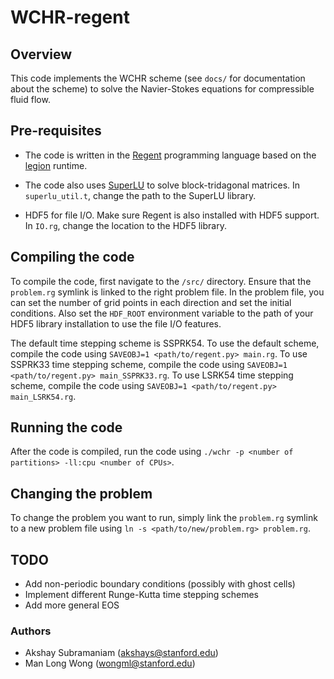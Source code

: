 # WCHR-regent

## Overview
This code implements the WCHR scheme (see `docs/` for documentation about the scheme) to solve the Navier-Stokes equations for compressible fluid flow.

## Pre-requisites
- The code is written in the [Regent](http://regent-lang.org/ "Regent programming language") programming language based on the [legion](https://github.com/StanfordLegion/legion "Legion runtime system") runtime.

- The code also uses [SuperLU](http://crd-legacy.lbl.gov/~xiaoye/SuperLU/ "SuperLU") to solve block-tridagonal matrices. In `superlu_util.t`, change the path to the SuperLU library.

- HDF5 for file I/O. Make sure Regent is also installed with HDF5 support. In `IO.rg`, change the location to the HDF5 library.

## Compiling the code
To compile the code, first navigate to the `/src/` directory. Ensure that the `problem.rg` symlink is linked to the right problem file. In the problem file, you can set the number of grid points in each direction and set the initial conditions. Also set the `HDF_ROOT` environment variable to the path of your HDF5 library installation to use the file I/O features.

The default time stepping scheme is SSPRK54. To use the default scheme, compile the code using `SAVEOBJ=1 <path/to/regent.py> main.rg`. To use SSPRK33 time stepping scheme, compile the code using `SAVEOBJ=1 <path/to/regent.py> main_SSPRK33.rg`. To use LSRK54 time stepping scheme, compile the code using `SAVEOBJ=1 <path/to/regent.py> main_LSRK54.rg`.

## Running the code
After the code is compiled, run the code using `./wchr -p <number of partitions> -ll:cpu <number of CPUs>`.

## Changing the problem
To change the problem you want to run, simply link the `problem.rg` symlink to a new problem file using `ln -s <path/to/new/problem.rg> problem.rg`.

## TODO
- Add non-periodic boundary conditions (possibly with ghost cells)
- Implement different Runge-Kutta time stepping schemes
- Add more general EOS

### Authors
- Akshay Subramaniam (akshays@stanford.edu)
- Man Long Wong (wongml@stanford.edu)
